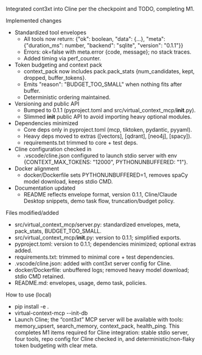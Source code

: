 Integrated cont3xt into Cline per the checkpoint and TODO, completing M1.

Implemented changes
- Standardized tool envelopes
  - All tools now return: {"ok": boolean, "data": {...}, "meta": {"duration_ms": number, "backend": "sqlite", "version": "0.1.1"}}
  - Errors: ok=false with meta.error {code, message}; no stack traces.
  - Added timing via perf_counter.
- Token budgeting and context pack
  - context_pack now includes pack.pack_stats {num_candidates, kept, dropped, buffer_tokens}.
  - Emits "reason": "BUDGET_TOO_SMALL" when nothing fits after buffer.
  - Deterministic ordering maintained.
- Versioning and public API
  - Bumped to 0.1.1 (pyproject.toml and src/virtual_context_mcp/__init__.py).
  - Slimmed __init__ public API to avoid importing heavy optional modules.
- Dependencies minimized
  - Core deps only in pyproject.toml (mcp, tiktoken, pydantic, pyyaml).
  - Heavy deps moved to extras ([vectors], [qdrant], [neo4j], [spacy]).
  - requirements.txt trimmed to core + test deps.
- Cline configuration checked in
  - .vscode/cline.json configured to launch stdio server with env {CONTEXT_MAX_TOKENS: "12000", PYTHONUNBUFFERED: "1"}.
- Docker alignment
  - docker/Dockerfile sets PYTHONUNBUFFERED=1, removes spaCy model download, keeps stdio CMD.
- Documentation updated
  - README reflects envelope format, version 0.1.1, Cline/Claude Desktop snippets, demo task flow, truncation/budget policy.

Files modified/added
- src/virtual_context_mcp/server.py: standardized envelopes, meta, pack_stats, BUDGET_TOO_SMALL.
- src/virtual_context_mcp/__init__.py: version to 0.1.1; simplified exports.
- pyproject.toml: version to 0.1.1; dependencies minimized; optional extras added.
- requirements.txt: trimmed to minimal core + test dependencies.
- .vscode/cline.json: added with cont3xt server config for Cline.
- docker/Dockerfile: unbuffered logs; removed heavy model download; stdio CMD retained.
- README.md: envelopes, usage, demo task, policies.

How to use (local)
- pip install -e .
- virtual-context-mcp --init-db
- Launch Cline; the “cont3xt” MCP server will be available with tools: memory_upsert, search_memory, context_pack, health_ping.
This completes M1 items required for Cline integration: stable stdio server, four tools, repo config for Cline checked in, and deterministic/non-flaky token budgeting with clear meta.
